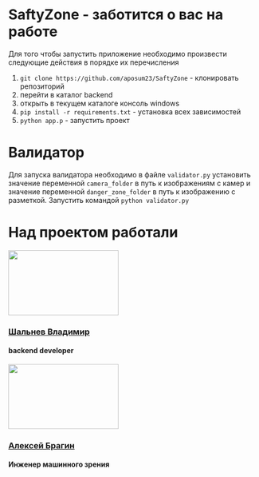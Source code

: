 # SaftyZone - заботится о вас на работе
Для того чтобы запустить приложение необходимо произвести cледующие действия в порядке их перечисления
1. ```git clone https://github.com/aposum23/SaftyZone``` - клонировать репозиторий
2. перейти в каталог backend
3. открыть в текущем каталоге консоль windows
4. ```pip install -r requirements.txt``` - установка всех зависимостей
5. ```python app.p``` - запустить проект

# Валидатор
Для запуска валидатора необходимо в файле ```validator.py``` установить значение переменной ```camera_folder``` в путь к изображениям с камер и значение переменной ```danger_zone_folder``` в путь к изображению с разметкой. 
Запустить командой ```python validator.py```

<h1>Над проектом работали</h1>
<img width="221px" height="130px" src="https://sun9-1.userapi.com/impg/LjyKcKGSyoAosenfRMQZKy8f1K69j4b7Y7lK4Q/B4EIbB3OLM8.jpg?size=1280x960&quality=96&sign=d69216d7b8bf861ec147e10b802a56c7&type=album"/>
<h3><a href="https://t.me/haxf1">Шальнев Владимир</a></h3>
<h4>backend developer</h4>
<img width="221" height="130" src=https://github.com/aposum23/SaftyZone/assets/81620056/5bd17d5a-f373-4937-9fa6-ace9e9b8c0f3"/>
<h3><a href="https://t.me/ab2805">Алексей Брагин</a></h3>
<h4>Инженер машинного зрения</h4>
